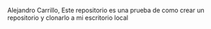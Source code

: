 Alejandro Carrillo, Este repositorio es una prueba de como crear un repositorio y clonarlo a mi escritorio local